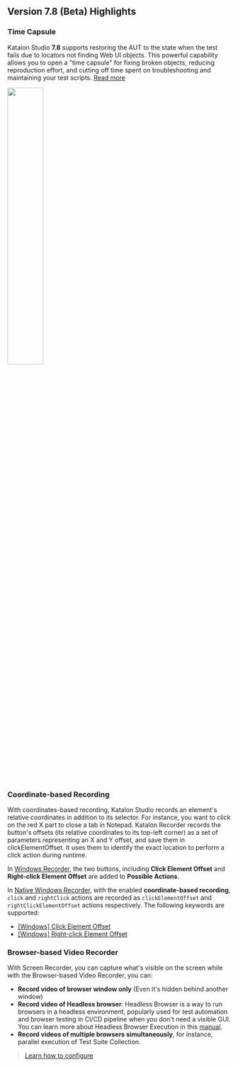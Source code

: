 ## Version 7.8 (Beta) Highlights

### Time Capsule 

Katalon Studio **7.8** supports restoring the AUT to the state when the test fails due to locators not finding Web UI objects. This powerful capability allows you to open a "time capsule" for fixing broken objects, reducing reproduction effort, and cutting off time spent on troubleshooting and maintaining your test scripts. [Read more](https://docs.katalon.com/katalon-studio/docs/time-capsule.html)

<img src="https://github.com/katalon-studio/docs-images/raw/master/katalon-studio/docs/time-capsule/test-suite-fail.gif" width=40%>

### Coordinate-based Recording

With coordinates-based recording, Katalon Studio records an element's relative coordinates in addition to its selector. For instance, you want to click on the red X part to close a tab in Notepad. Katalon Recorder records the button's offsets (its relative coordinates to its top-left corner) as a set of parameters representing an X and Y offset, and save them in clickElementOffset. It uses them to identify the exact location to perform a click action during runtime.

In [Windows Recorder](https://docs.katalon.com/katalon-studio/docs/windows-recorder-tutorials.html), the two buttons, including **Click Element Offset** and **Right-click Element Offset** are added to **Possible Actions**.

In [Native Windows Recorder](https://docs.katalon.com/katalon-studio/docs/windows-recorder-tutorials.html), with the enabled **coordinate-based recording**, `click` and `rightClick` actions are recorded as `clickElementOffset` and `rightClickElementOffset` actions respectively. The following keywords are supported: 

* [[Windows] Click Element Offset](https://docs.katalon.com/katalon-studio/docs/windows-kw-click-element-offset.html)
* [[Windows] Right-click Element Offset](https://docs.katalon.com/katalon-studio/docs/windows-kw-rightclick-element-offset.html)

### Browser-based Video Recorder

With Screen Recorder, you can capture what's visible on the screen while with the Browser-based Video Recorder, you can:

* **Record video of browser window only** (Even it's hidden behind another window)
* **Record video of Headless browser**: Headless Browser is a way to run browsers in a headless environment, popularly used for test automation and browser testing in CI/CD pipeline when you don't need a visible GUI. You can learn more about Headless Browser Execution in this [manual](https://docs.katalon.com/katalon-studio/docs/headless-browsers-execution.html).
* **Record videos of multiple browsers simultaneously**, for instance, parallel execution of Test Suite Collection.

> [Learn how to configure](https://docs.katalon.com/katalon-studio/docs/screenshots-videos.html#browser-based-video-recorder)

